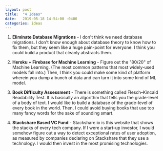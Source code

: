 ```yaml
---
layout: post
title:  "4 Ideas"
date:   2019-05-18 14:54:00 -0400
categories: ideas
---
```


1. **Eliminate Database Migrations** - I don't think we need database migrations. I don't know enough about database theory to know how to fix them, but they seem like a huge pain-point for everyone. I think you could build a product that cleanly abstracts them.

2. **Heroku + Firebase for Machine Learning** - Figure out the "80/20" of Machine Learning. (The most common patterns that most widely-used models fall into.) Then, I think you could make some kind of platform wherein you dump a bunch of data and can turn it into some kind of ML model.

3. **Book Difficulty Assessment** - There is something called Flesch–Kincaid Readability Test. It is basically an algorithm that tells you the grade-level of a body of text. I would like to build a database of the grade-level of every book in the world. Then, I could avoid buying books that use too many fancy words for the sake of sounding smart.

4. **Stackshare Based VC Fund** - Stackshare.io is this website that shows the stacks of every tech company. If I were a start-up investor, I would somehow figure out a way to detect exceptional rates of user adoption, as measured by companies declaring on Stackshare that they use a technology. I would then invest in the most promising technologies.
